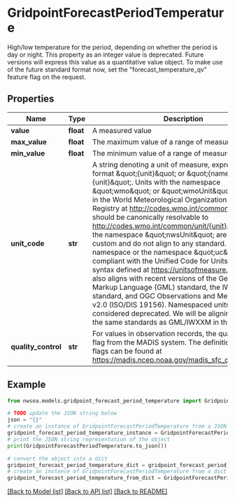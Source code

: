 # GridpointForecastPeriodTemperature

High/low temperature for the period, depending on whether the period is day or night. This property as an integer value is deprecated. Future versions will express this value as a quantitative value object. To make use of the future standard format now, set the \"forecast_temperature_qv\" feature flag on the request. 

## Properties

Name | Type | Description | Notes
------------ | ------------- | ------------- | -------------
**value** | **float** | A measured value | [optional] 
**max_value** | **float** | The maximum value of a range of measured values | [optional] 
**min_value** | **float** | The minimum value of a range of measured values | [optional] 
**unit_code** | **str** | A string denoting a unit of measure, expressed in the format \&quot;{unit}\&quot; or \&quot;{namespace}:{unit}\&quot;. Units with the namespace \&quot;wmo\&quot; or \&quot;wmoUnit\&quot; are defined in the World Meteorological Organization Codes Registry at http://codes.wmo.int/common/unit and should be canonically resolvable to http://codes.wmo.int/common/unit/{unit}. Units with the namespace \&quot;nwsUnit\&quot; are currently custom and do not align to any standard. Units with no namespace or the namespace \&quot;uc\&quot; are compliant with the Unified Code for Units of Measure syntax defined at https://unitsofmeasure.org/. This also aligns with recent versions of the Geographic Markup Language (GML) standard, the IWXXM standard, and OGC Observations and Measurements v2.0 (ISO/DIS 19156). Namespaced units are considered deprecated. We will be aligning API to use the same standards as GML/IWXXM in the future.  | [optional] 
**quality_control** | **str** | For values in observation records, the quality control flag from the MADIS system. The definitions of these flags can be found at https://madis.ncep.noaa.gov/madis_sfc_qc_notes.shtml  | [optional] 

## Example

```python
from nwsoa.models.gridpoint_forecast_period_temperature import GridpointForecastPeriodTemperature

# TODO update the JSON string below
json = "{}"
# create an instance of GridpointForecastPeriodTemperature from a JSON string
gridpoint_forecast_period_temperature_instance = GridpointForecastPeriodTemperature.from_json(json)
# print the JSON string representation of the object
print(GridpointForecastPeriodTemperature.to_json())

# convert the object into a dict
gridpoint_forecast_period_temperature_dict = gridpoint_forecast_period_temperature_instance.to_dict()
# create an instance of GridpointForecastPeriodTemperature from a dict
gridpoint_forecast_period_temperature_from_dict = GridpointForecastPeriodTemperature.from_dict(gridpoint_forecast_period_temperature_dict)
```
[[Back to Model list]](../README.md#documentation-for-models) [[Back to API list]](../README.md#documentation-for-api-endpoints) [[Back to README]](../README.md)


